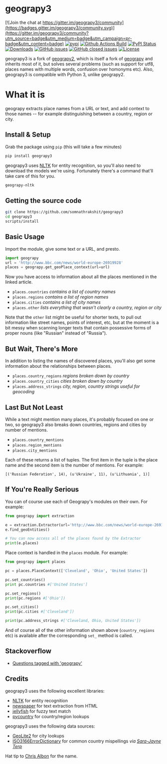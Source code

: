 # geograpy3
[![Join the chat at https://gitter.im/geograpy3/community](https://badges.gitter.im/geograpy3/community.svg)](https://gitter.im/geograpy3/community?utm_source=badge&utm_medium=badge&utm_campaign=pr-badge&utm_content=badge)
[![pypi](https://img.shields.io/pypi/pyversions/geograpy3)](https://pypi.org/project/geograpy3/)
[![Github Actions Build](https://github.com/somnathrakshit/geograpy3/workflows/Build/badge.svg?branch=master)](https://github.com/somnathrakshit/geograpy3/actions?query=workflow%3ABuild+branch%3Amaster)
[![PyPI Status](https://img.shields.io/pypi/v/geograpy3.svg)](https://pypi.python.org/pypi/geograpy3/)
[![Downloads](https://pepy.tech/badge/geograpy3)](https://pepy.tech/project/geograpy3)
[![GitHub issues](https://img.shields.io/github/issues/somnathrakshit/geograpy3.svg)](https://github.com/somnathrakshit/geograpy3/issues)
[![GitHub closed issues](https://img.shields.io/github/issues-closed/somnathrakshit/geograpy3.svg)](https://github.com/somnathrakshit/geograpy3/issues/?q=is%3Aissue+is%3Aclosed)
[![License](https://img.shields.io/github/license/somnathrakshit/geograpy3.svg)](https://www.apache.org/licenses/LICENSE-2.0)


geograpy3 is a fork of [geograpy2](https://github.com/Corollarium/geograpy2), which is itself a fork of [geograpy](https://github.com/ushahidi/geograpy) and inherits
most of it, but solves several problems (such as support for utf8, places names
with multiple words, confusion over homonyms etc). Also, geograpy3 is compatible with Python 3, unlike geograpy2.

What it is
==========

geograpy extracts place names from a URL or text, and add context to those names -- for example distinguishing between a country, region or city.

## Install & Setup

Grab the package using `pip` (this will take a few minutes)
```bash
pip install geograpy3
```

geograpy3 uses [NLTK](http://www.nltk.org/) for entity recognition, so you'll also need
to download the models we're using. Fortunately there's a command that'll take
care of this for you.
```bash
geograpy-nltk
```

## Getting the source code
```bash
git clone https://github.com/somnathrakshit/geograpy3
cd geograpy3
scripts/install
```

## Basic Usage

Import the module, give some text or a URL, and presto.
```python
import geograpy
url = 'http://www.bbc.com/news/world-europe-26919928'
places = geograpy.get_geoPlace_context(url=url)
```

Now you have access to information about all the places mentioned in the linked
article.

* `places.countries` _contains a list of country names_
* `places.regions` _contains a list of region names_
* `places.cities` _contains a list of city names_
* `places.other` _lists everything that wasn't clearly a country, region or city_

Note that the `other` list might be useful for shorter texts, to pull out
information like street names, points of interest, etc, but at the moment is
a bit messy when scanning longer texts that contain possessive forms of proper
nouns (like "Russian" instead of "Russia").

## But Wait, There's More

In addition to listing the names of discovered places, you'll also get some
information about the relationships between places.

* `places.country_regions` _regions broken down by country_
* `places.country_cities` _cities broken down by country_
* `places.address_strings` _city, region, country strings useful for geocoding_

## Last But Not Least

While a text might mention many places, it's probably focused on one or two, so
geograpy3 also breaks down countries, regions and cities by number of mentions.

* `places.country_mentions`
* `places.region_mentions`
* `places.city_mentions`

Each of these returns a list of tuples. The first item in the tuple is the place
name and the second item is the number of mentions. For example:

    [('Russian Federation', 14), (u'Ukraine', 11), (u'Lithuania', 1)]  

## If You're Really Serious

You can of course use each of Geograpy's modules on their own. For example:
```python
from geograpy import extraction

e = extraction.Extractor(url='http://www.bbc.com/news/world-europe-26919928')
e.find_geoEntities()

# You can now access all of the places found by the Extractor
print(e.places)
```

Place context is handled in the `places` module. For example:

```python
from geograpy import places

pc = places.PlaceContext(['Cleveland', 'Ohio', 'United States'])

pc.set_countries()
print pc.countries #['United States']

pc.set_regions()
print(pc.regions #['Ohio'])

pc.set_cities()
print(pc.cities #['Cleveland'])

print(pc.address_strings #['Cleveland, Ohio, United States'])
```

And of course all of the other information shown above (`country_regions` etc)
is available after the corresponding `set_` method is called.

## Stackoverflow
* [Questions tagged with 'geograpy'](https://stackoverflow.com/questions/tagged/geograpy)

## Credits

geograpy3 uses the following excellent libraries:

* [NLTK](http://www.nltk.org/) for entity recognition
* [newspaper](https://github.com/codelucas/newspaper) for text extraction from HTML
* [jellyfish](https://github.com/sunlightlabs/jellyfish) for fuzzy text match
* [pycountry](https://pypi.python.org/pypi/pycountry) for country/region lookups

geograpy3 uses the following data sources:

* [GeoLite2](http://dev.maxmind.com/geoip/geoip2/geolite2/) for city lookups
* [ISO3166ErrorDictionary](https://github.com/bodacea/countryname/blob/master/countryname/databases/ISO3166ErrorDictionary.csv) for common country mispellings _via [Sara-Jayne Terp](https://github.com/bodacea)_

Hat tip to [Chris Albon](https://github.com/chrisalbon) for the name.

